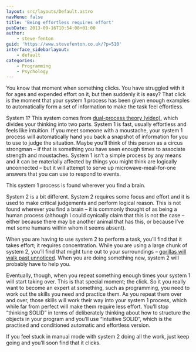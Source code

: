 ```yaml
---
layout: src/layouts/Default.astro
navMenu: false
title: 'Being effortless requires effort'
pubDate: 2013-09-16T10:54:08+01:00
author:
    - steve-fenton
guid: 'https://www.stevefenton.co.uk/?p=510'
interface_sidebarlayout:
    - default
categories:
    - Programming
    - Psychology
---
```


You know that moment when something clicks. You have struggled with it for ages and expended effort on it, but then suddenly it is easy? That click is the moment that your system 1 process has been given enough examples to automatically form a set of information to make the task feel effortless.

System 1? This system comes from [dual-process theory (video)](https://www.youtube.com/watch?v=KyM3d4gQGhM), which divides your thinking into two parts. System 1 is fast, usually effortless and feels like intuition. If you meet someone with a moustache, your system 1 process will automatically hand you back a snapshot of information for you to use to judge the situation. Maybe you’ll think of this person as a circus strongman – if that is something you have seen enough times to associate strength and moustaches. System 1 isn’t a simple process by any means and it can be materially affected by things you might think are logically unconnected – but it will attempt to serve up microwave-meal-for-one answers that you can use to respond to events.

This system 1 process is found wherever you find a brain.

System 2 is a bit different. System 2 requires some focus and effort and it is used to make critical judgements and perform logical reason. This is not found wherever you find a brain – it is commonly thought of as being a human process (although I could cynically claim that this is not the case – either because there may be another animal that has this, or because I’ve met some humans within whom it seems absent).

When you are having to use system 2 to perform a task, you’ll find that it takes effort; it requires concentration. While you are using a large chunk of system 2, you’ll find that might tune out to your surroundings – [gorillas will walk past unnoticed](https://www.smithsonianmag.com/science-nature/but-did-you-see-the-gorilla-the-problem-with-inattentional-blindness-17339778/). When you are doing something new, system 2 will probably have to help you.

Eventually, though, when you repeat something enough times your system 1 will start taking over. This is that special moment; the click. So it you really want to become an expert at something, such as programming, you need to work out the skills you need and practice them. As you repeat them over and over, those skills will work their way into your system 1 process, which while far from perfect will make them require less effort. You’ll stop “thinking SOLID” in terms of deliberately thinking about how to structure the objects in your program and you’ll use “intuitive SOLID”, which is the practised and conditioned automatic and effortless version.

If you feel stuck in manual mode with system 2 doing all the work, just keep going and you’ll soon find that it clicks.